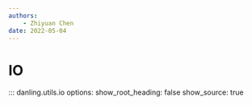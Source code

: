 ```yaml
---
authors:
    - Zhiyuan Chen
date: 2022-05-04
---
```


# IO

::: danling.utils.io
    options:
      show_root_heading: false
      show_source: true
